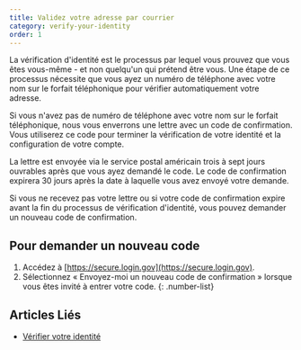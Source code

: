 ```yaml
---
title: Validez votre adresse par courrier
category: verify-your-identity
order: 1
---
```

La vérification d'identité est le processus par lequel vous prouvez que vous êtes vous-même - et non quelqu'un qui prétend être vous. Une étape de ce processus nécessite que vous ayez un numéro de téléphone avec votre nom sur le forfait téléphonique pour vérifier automatiquement votre adresse.

Si vous n'avez pas de numéro de téléphone avec votre nom sur le forfait téléphonique, nous vous enverrons une lettre avec un code de confirmation. Vous utiliserez ce code pour terminer la vérification de votre identité et la configuration de votre compte.

La lettre est envoyée via le service postal américain trois à sept jours ouvrables après que vous ayez demandé le code. Le code de confirmation expirera 30 jours après la date à laquelle vous avez envoyé votre demande.

Si vous ne recevez pas votre lettre ou si votre code de confirmation expire avant la fin du processus de vérification d'identité, vous pouvez demander un nouveau code de confirmation.

## Pour demander un nouveau code

1. Accédez à [https://secure.login.gov](https://secure.login.gov).
2. Sélectionnez « Envoyez-moi un nouveau code de confirmation » lorsque vous êtes invité à entrer votre code.
{: .number-list}

## Articles Liés
- [Vérifier votre identité](/fr/help/verify-your-identity/how-to-verify-your-identity/)